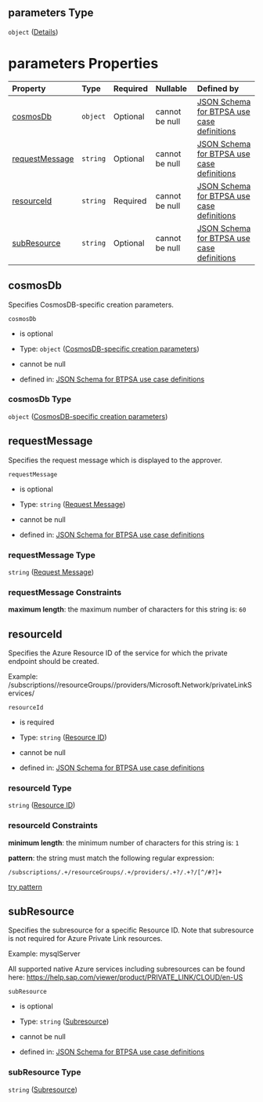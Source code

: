 ## parameters Type

`object` ([Details](btpsa-usecase-properties-services-items-allof-1-then-allof-82-then-allof-0-then-properties-parameters.md))

# parameters Properties

| Property                          | Type     | Required | Nullable       | Defined by                                                                                                                                                                                                                                                                                                                       |
| :-------------------------------- | :------- | :------- | :------------- | :------------------------------------------------------------------------------------------------------------------------------------------------------------------------------------------------------------------------------------------------------------------------------------------------------------------------------- |
| [cosmosDb](#cosmosdb)             | `object` | Optional | cannot be null | [JSON Schema for BTPSA use case definitions](btpsa-usecase-properties-services-items-allof-1-then-allof-82-then-allof-0-then-properties-parameters-properties-cosmosdb-specific-creation-parameters.md "undefined#/properties/services/items/allOf/1/then/allOf/82/then/allOf/0/then/properties/parameters/properties/cosmosDb") |
| [requestMessage](#requestmessage) | `string` | Optional | cannot be null | [JSON Schema for BTPSA use case definitions](btpsa-usecase-properties-services-items-allof-1-then-allof-82-then-allof-0-then-properties-parameters-properties-request-message.md "undefined#/properties/services/items/allOf/1/then/allOf/82/then/allOf/0/then/properties/parameters/properties/requestMessage")                 |
| [resourceId](#resourceid)         | `string` | Required | cannot be null | [JSON Schema for BTPSA use case definitions](btpsa-usecase-properties-services-items-allof-1-then-allof-82-then-allof-0-then-properties-parameters-properties-resource-id.md "undefined#/properties/services/items/allOf/1/then/allOf/82/then/allOf/0/then/properties/parameters/properties/resourceId")                         |
| [subResource](#subresource)       | `string` | Optional | cannot be null | [JSON Schema for BTPSA use case definitions](btpsa-usecase-properties-services-items-allof-1-then-allof-82-then-allof-0-then-properties-parameters-properties-subresource.md "undefined#/properties/services/items/allOf/1/then/allOf/82/then/allOf/0/then/properties/parameters/properties/subResource")                        |

## cosmosDb

Specifies CosmosDB-specific creation parameters.

`cosmosDb`

*   is optional

*   Type: `object` ([CosmosDB-specific creation parameters](btpsa-usecase-properties-services-items-allof-1-then-allof-82-then-allof-0-then-properties-parameters-properties-cosmosdb-specific-creation-parameters.md))

*   cannot be null

*   defined in: [JSON Schema for BTPSA use case definitions](btpsa-usecase-properties-services-items-allof-1-then-allof-82-then-allof-0-then-properties-parameters-properties-cosmosdb-specific-creation-parameters.md "undefined#/properties/services/items/allOf/1/then/allOf/82/then/allOf/0/then/properties/parameters/properties/cosmosDb")

### cosmosDb Type

`object` ([CosmosDB-specific creation parameters](btpsa-usecase-properties-services-items-allof-1-then-allof-82-then-allof-0-then-properties-parameters-properties-cosmosdb-specific-creation-parameters.md))

## requestMessage

Specifies the request message which is displayed to the approver.

`requestMessage`

*   is optional

*   Type: `string` ([Request Message](btpsa-usecase-properties-services-items-allof-1-then-allof-82-then-allof-0-then-properties-parameters-properties-request-message.md))

*   cannot be null

*   defined in: [JSON Schema for BTPSA use case definitions](btpsa-usecase-properties-services-items-allof-1-then-allof-82-then-allof-0-then-properties-parameters-properties-request-message.md "undefined#/properties/services/items/allOf/1/then/allOf/82/then/allOf/0/then/properties/parameters/properties/requestMessage")

### requestMessage Type

`string` ([Request Message](btpsa-usecase-properties-services-items-allof-1-then-allof-82-then-allof-0-then-properties-parameters-properties-request-message.md))

### requestMessage Constraints

**maximum length**: the maximum number of characters for this string is: `60`

## resourceId

Specifies the Azure Resource ID of the service for which the private endpoint should be created.

Example: /subscriptions/<subscription>/resourceGroups/<rg>/providers/Microsoft.Network/privateLinkServices/<myPrivateLinkService>

`resourceId`

*   is required

*   Type: `string` ([Resource ID](btpsa-usecase-properties-services-items-allof-1-then-allof-82-then-allof-0-then-properties-parameters-properties-resource-id.md))

*   cannot be null

*   defined in: [JSON Schema for BTPSA use case definitions](btpsa-usecase-properties-services-items-allof-1-then-allof-82-then-allof-0-then-properties-parameters-properties-resource-id.md "undefined#/properties/services/items/allOf/1/then/allOf/82/then/allOf/0/then/properties/parameters/properties/resourceId")

### resourceId Type

`string` ([Resource ID](btpsa-usecase-properties-services-items-allof-1-then-allof-82-then-allof-0-then-properties-parameters-properties-resource-id.md))

### resourceId Constraints

**minimum length**: the minimum number of characters for this string is: `1`

**pattern**: the string must match the following regular expression:&#x20;

```regexp
/subscriptions/.+/resourceGroups/.+/providers/.+?/.+?/[^/#?]+
```

[try pattern](https://regexr.com/?expression=%2Fsubscriptions%2F.%2B%2FresourceGroups%2F.%2B%2Fproviders%2F.%2B%3F%2F.%2B%3F%2F%5B%5E%2F%23%3F%5D%2B "try regular expression with regexr.com")

## subResource

Specifies the subresource for a specific Resource ID. Note that subresource is not required for Azure Private Link resources.

Example: mysqlServer

All supported native Azure services including subresources can be found here: <https://help.sap.com/viewer/product/PRIVATE_LINK/CLOUD/en-US>

`subResource`

*   is optional

*   Type: `string` ([Subresource](btpsa-usecase-properties-services-items-allof-1-then-allof-82-then-allof-0-then-properties-parameters-properties-subresource.md))

*   cannot be null

*   defined in: [JSON Schema for BTPSA use case definitions](btpsa-usecase-properties-services-items-allof-1-then-allof-82-then-allof-0-then-properties-parameters-properties-subresource.md "undefined#/properties/services/items/allOf/1/then/allOf/82/then/allOf/0/then/properties/parameters/properties/subResource")

### subResource Type

`string` ([Subresource](btpsa-usecase-properties-services-items-allof-1-then-allof-82-then-allof-0-then-properties-parameters-properties-subresource.md))
